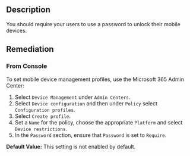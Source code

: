 ## Description

You should require your users to use a password to unlock their mobile devices.

## Remediation

### From Console

To set mobile device management profiles, use the Microsoft 365 Admin Center:

1. Select `Device Management` under `Admin Centers`.
2. Select `Device configuration` and then under `Policy` select `Configuration profiles`.
3. Select `Create profile`.
4. Set a `Name` for the policy, choose the appropriate `Platform` and select `Device restrictions`.
5. In the `Password` section, ensure that `Password` is set to `Require`.

**Default Value:** This setting is not enabled by default.
